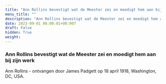 ```yaml
---
title: "Ann Rollins bevestigt wat de Meester zei en moedigt hem aan bij zijn werk"
menu_title: ""
description: "Ann Rollins bevestigt wat de Meester zei en moedigt hem aan bij zijn werk"
date: 2023-09-01 06:00:01+00:907
draft: False
hidden: True
weight:
---
```

### Ann Rollins bevestigt wat de Meester zei en moedigt hem aan bij zijn werk

Ann Rollins - ontvangen door James Padgett op 18 april 1918, Washington, DC, USA.
